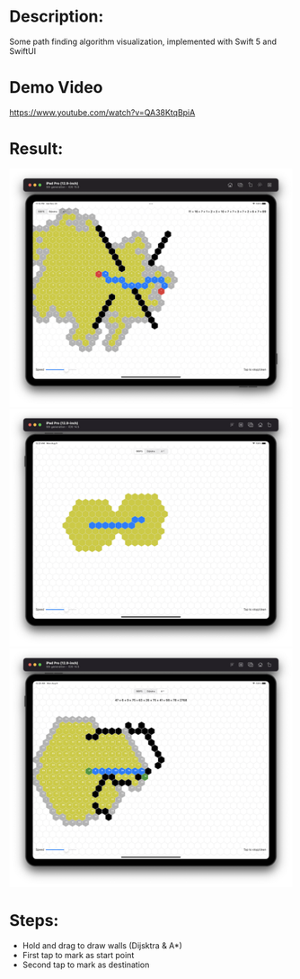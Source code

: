 # Description:
Some path finding algorithm visualization, implemented with Swift 5 and SwiftUI

# Demo Video
https://www.youtube.com/watch?v=QA38KtqBpiA

# Result:

<img src="./Screenshots/dijkstra.png" width="1024" >

<img src="./Screenshots/bfs.png" width="1024" >

<img src="./Screenshots/astar.png" width="1024" >

# Steps:
- Hold and drag to draw walls (Dijsktra & A*) 
- First tap to mark as start point
- Second tap to mark as destination
